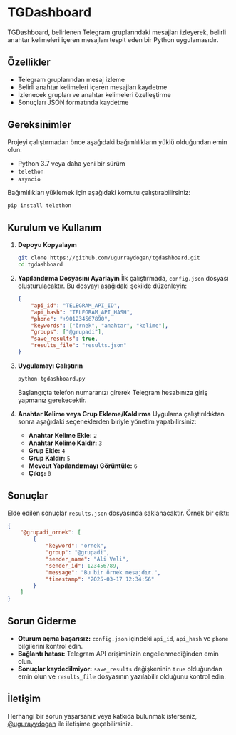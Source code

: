 # TGDashboard

TGDashboard, belirlenen Telegram gruplarındaki mesajları izleyerek, belirli anahtar kelimeleri içeren mesajları tespit eden bir Python uygulamasıdır.

## Özellikler
- Telegram gruplarından mesaj izleme
- Belirli anahtar kelimeleri içeren mesajları kaydetme
- İzlenecek grupları ve anahtar kelimeleri özelleştirme
- Sonuçları JSON formatında kaydetme

## Gereksinimler
Projeyi çalıştırmadan önce aşağıdaki bağımlılıkların yüklü olduğundan emin olun:

- Python 3.7 veya daha yeni bir sürüm
- `telethon`
- `asyncio`

Bağımlılıkları yüklemek için aşağıdaki komutu çalıştırabilirsiniz:
```sh
pip install telethon
```

## Kurulum ve Kullanım

1. **Depoyu Kopyalayın**
   ```sh
   git clone https://github.com/ugurraydogan/tgdashboard.git
   cd tgdashboard
   ```

2. **Yapılandırma Dosyasını Ayarlayın**
   İlk çalıştırmada, `config.json` dosyası oluşturulacaktır. Bu dosyayı aşağıdaki şekilde düzenleyin:
   ```json
   {
       "api_id": "TELEGRAM_API_ID",
       "api_hash": "TELEGRAM_API_HASH",
       "phone": "+901234567890",
       "keywords": ["örnek", "anahtar", "kelime"],
       "groups": ["@grupadi"],
       "save_results": true,
       "results_file": "results.json"
   }
   ```

3. **Uygulamayı Çalıştırın**
   ```sh
   python tgdashboard.py
   ```
   Başlangıçta telefon numaranızı girerek Telegram hesabınıza giriş yapmanız gerekecektir.

4. **Anahtar Kelime veya Grup Ekleme/Kaldırma**
   Uygulama çalıştırıldıktan sonra aşağıdaki seçeneklerden biriyle yönetim yapabilirsiniz:
   - **Anahtar Kelime Ekle:** `2`
   - **Anahtar Kelime Kaldır:** `3`
   - **Grup Ekle:** `4`
   - **Grup Kaldır:** `5`
   - **Mevcut Yapılandırmayı Görüntüle:** `6`
   - **Çıkış:** `0`

## Sonuçlar
Elde edilen sonuçlar `results.json` dosyasında saklanacaktır. Örnek bir çıktı:
```json
{
    "@grupadi_ornek": [
        {
            "keyword": "ornek",
            "group": "@grupadi",
            "sender_name": "Ali Veli",
            "sender_id": 123456789,
            "message": "Bu bir örnek mesajdır.",
            "timestamp": "2025-03-17 12:34:56"
        }
    ]
}
```

## Sorun Giderme
- **Oturum açma başarısız:** `config.json` içindeki `api_id`, `api_hash` ve `phone` bilgilerini kontrol edin.
- **Bağlantı hatası:** Telegram API erişiminizin engellenmediğinden emin olun.
- **Sonuçlar kaydedilmiyor:** `save_results` değişkeninin `true` olduğundan emin olun ve `results_file` dosyasının yazılabilir olduğunu kontrol edin.

## İletişim
Herhangi bir sorun yaşarsanız veya katkıda bulunmak isterseniz, [@ugurayydogan](https://instagram.com/ugurayydogan) ile iletişime geçebilirsiniz.
